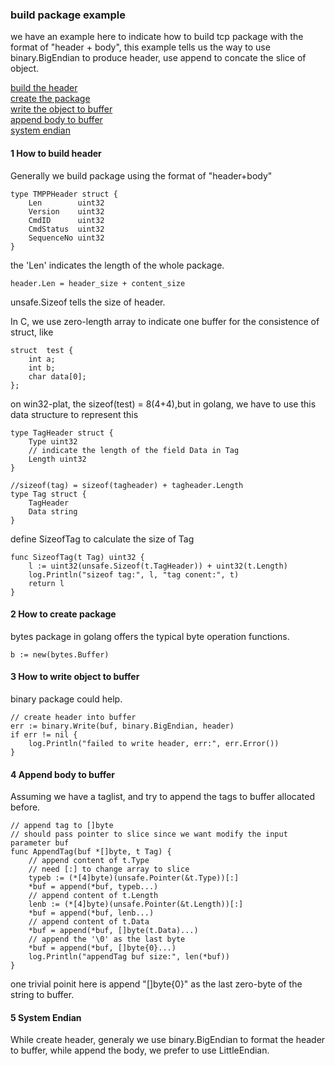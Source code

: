### build package example
we have an example here to indicate how to build tcp package with the format of "header + body", this example tells us the way to use binary.BigEndian to produce header, use append to concate the slice of object.


<a href="#anchor_build_header"> build the header </a><br>
<a href="#anchor_create_package"> create the package </a><br>
<a href="#anchor_write_object"> write the object to buffer </a><br>
<a href="#anchor_append_body"> append body to buffer </a><br>
<a href="#anchor_system_endian"> system endian </a><br>

#### <a name="anchor_build_header">1 How to build header</a>
Generally we build package using the format of "header+body"

>
    type TMPPHeader struct {
	    Len        uint32
	    Version    uint32
	    CmdID      uint32
	    CmdStatus  uint32
	    SequenceNo uint32
	}

the 'Len' indicates the length of the whole package.
> 	
	header.Len = header_size + content_size

unsafe.Sizeof tells the size of header.

In C, we use zero-length array to indicate one buffer for the consistence of struct, like
> 	
	struct  test {
		int a;
		int b;
		char data[0];
	};

on win32-plat, the sizeof(test) = 8(4+4),but in golang, we have to use this data structure to represent this

>
	type TagHeader struct {
		Type uint32
		// indicate the length of the field Data in Tag
		Length uint32
	}
    
	//sizeof(tag) = sizeof(tagheader) + tagheader.Length
    type Tag struct {
	    TagHeader
	    Data string
    }

define SizeofTag to calculate the size of Tag
> 	
	func SizeofTag(t Tag) uint32 {
		l := uint32(unsafe.Sizeof(t.TagHeader)) + uint32(t.Length)
		log.Println("sizeof tag:", l, "tag conent:", t)
		return l
	}

	
#### <a name="anchor_create_package">2 How to create package</a>
bytes package in golang offers the typical byte operation functions.
> 	
	b := new(bytes.Buffer)


#### <a name="anchor_write_object">3 How to write object to buffer</a>
binary package could help.
> 	
	// create header into buffer
	err := binary.Write(buf, binary.BigEndian, header)
	if err != nil {
		log.Println("failed to write header, err:", err.Error())
	}
	
	
#### <a name="anchor_append_body">4 Append body to buffer</a>
Assuming we have a taglist, and try to append the tags to buffer allocated before.
>	
	// append tag to []byte
	// should pass pointer to slice since we want modify the input parameter buf
	func AppendTag(buf *[]byte, t Tag) {
		// append content of t.Type
		// need [:] to change array to slice
		typeb := (*[4]byte)(unsafe.Pointer(&t.Type))[:]
		*buf = append(*buf, typeb...)
		// append content of t.Length
		lenb := (*[4]byte)(unsafe.Pointer(&t.Length))[:]
		*buf = append(*buf, lenb...)
		// append content of t.Data
		*buf = append(*buf, []byte(t.Data)...)
		// append the '\0' as the last byte
		*buf = append(*buf, []byte{0}...)
		log.Println("appendTag buf size:", len(*buf))
	}

one trivial poinit here is append "[]byte{0}" as the last zero-byte of the string to buffer.


#### <a name="anchor_system_endian">5 System Endian</a>
While create header, generaly we use binary.BigEndian to format the header to buffer, while append the body, we prefer to use LittleEndian.


